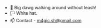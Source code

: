 - 👋 Big dawg walking around without leash!
- :white_flag: White hat.
- 📫 Contact - m4gic.sh@gmail.com

<!---
m4gic-sh/m4gic-sh is a ✨ special ✨ repository because its `README.md` (this file) appears on your GitHub profile.
You can click the Preview link to take a look at your changes.
--->
